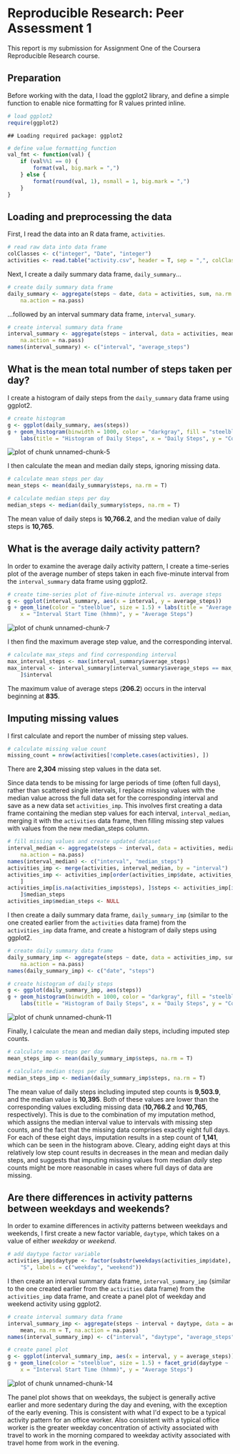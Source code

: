 # Reproducible Research: Peer Assessment 1

This report is my submission for Assignment One of the Coursera Reproducible
Research course.

## Preparation
Before working with the data, I load the ggplot2 library, and define a
simple function to enable nice formatting for R values printed inline.


```r
# load ggplot2
require(ggplot2)
```

```
## Loading required package: ggplot2
```

```r
# define value formatting function
val_fmt <- function(val) {
    if (val%%1 == 0) {
        format(val, big.mark = ",")
    } else {
        format(round(val, 1), nsmall = 1, big.mark = ",")
    }
}
```


## Loading and preprocessing the data

First, I read the data into an R data frame, ```activities```.


```r
# read raw data into data frame
colClasses <- c("integer", "Date", "integer")
activities <- read.table("activity.csv", header = T, sep = ",", colClasses = colClasses)
```


Next, I create a daily summary data frame, ```daily_summary```...


```r
# create daily summary data frame
daily_summary <- aggregate(steps ~ date, data = activities, sum, na.rm = F, 
    na.action = na.pass)
```


...followed by an interval summary data frame, ```interval_sumary```.


```r
# create interval summary data frame
interval_summary <- aggregate(steps ~ interval, data = activities, mean, na.rm = T, 
    na.action = na.pass)
names(interval_summary) <- c("interval", "average_steps")
```


## What is the mean total number of steps taken per day?

I create a histogram of daily steps from the ```daily_summary``` data frame
using ggplot2.


```r
# create histogram
g <- ggplot(daily_summary, aes(steps))
g + geom_histogram(binwidth = 1000, color = "darkgray", fill = "steelblue") + 
    labs(title = "Histogram of Daily Steps", x = "Daily Steps", y = "Count of Days")
```

![plot of chunk unnamed-chunk-5](figure/unnamed-chunk-5.png) 


I then calculate the mean and median daily steps, ignoring missing data.


```r
# calculate mean steps per day
mean_steps <- mean(daily_summary$steps, na.rm = T)

# calculate median steps per day
median_steps <- median(daily_summary$steps, na.rm = T)
```


The mean value of daily steps is **10,766.2**, and the median
value of daily steps is **10,765**.

## What is the average daily activity pattern?

In order to examine the average daily activity pattern, I create a time-series
plot of the average number of steps taken in each five-minute interval from the
```interval_summary``` data frame using ggplot2.


```r
# create time-series plot of five-minute interval vs. average steps
g <- ggplot(interval_summary, aes(x = interval, y = average_steps))
g + geom_line(color = "steelblue", size = 1.5) + labs(title = "Average Steps by Five-Minute Interval", 
    x = "Interval Start Time (hhmm)", y = "Average Steps")
```

![plot of chunk unnamed-chunk-7](figure/unnamed-chunk-7.png) 


I then find the maximum average step value, and the corresponding interval.


```r
# calculate max_steps and find corresponding interval
max_interval_steps <- max(interval_summary$average_steps)
max_interval <- interval_summary[interval_summary$average_steps == max_interval_steps, 
    ]$interval
```


The maximum value of average steps (**206.2**) occurs
in the  interval beginning at **835**.

## Imputing missing values

I first calculate and report the number of missing step values.


```r
# calculate missing value count
missing_count = nrow(activities[!complete.cases(activities), ])
```


There are **2,304** missing step values in the data set.

Since data tends to be missing for large periods of time (often full days),
rather than scattered single intervals, I replace missing values with the
median value across the full data set for the corresponding interval and save
as a new data set ```activities_imp```. This involves first creating a data
frame containing the median step values for each interval,
```interval_median```, merging it with the ```activities``` data frame,
then filling missing step values with values from the new median_steps column.


```r
# fill missing values and create updated dataset
interval_median <- aggregate(steps ~ interval, data = activities, median, na.rm = T, 
    na.action = na.pass)
names(interval_median) <- c("interval", "median_steps")
activities_imp <- merge(activities, interval_median, by = "interval")
activities_imp <- activities_imp[order(activities_imp$date, activities_imp$interval), 
    ]
activities_imp[is.na(activities_imp$steps), ]$steps <- activities_imp[is.na(activities_imp$steps), 
    ]$median_steps
activities_imp$median_steps <- NULL
```


I then create a daily summary data frame, ```daily_summary_imp``` (similar to
the one created earlier from the ```activities``` data frame) from the
```activities_imp``` data frame, and create a histogram of daily steps using
ggplot2.


```r
# create daily summary data frame
daily_summary_imp <- aggregate(steps ~ date, data = activities_imp, sum, na.rm = F, 
    na.action = na.pass)
names(daily_summary_imp) <- c("date", "steps")

# create histogram of daily steps
g <- ggplot(daily_summary_imp, aes(steps))
g + geom_histogram(binwidth = 1000, color = "darkgray", fill = "steelblue") + 
    labs(title = "Histogram of Daily Steps", x = "Daily Steps", y = "Count of Days")
```

![plot of chunk unnamed-chunk-11](figure/unnamed-chunk-11.png) 


Finally, I calculate the mean and median daily steps, including imputed step
counts.


```r
# calculate mean steps per day
mean_steps_imp <- mean(daily_summary_imp$steps, na.rm = T)

# calculate median steps per day
median_steps_imp <- median(daily_summary_imp$steps, na.rm = T)
```


The mean value of daily steps including imputed step counts is
**9,503.9**, and the median value is
**10,395**. Both of these values are lower than the
corresponding values excluding missing data (**10,766.2** and
**10,765**, respectively). This is due to the combination of
my imputation method, which assigns the median interval value to intervals with
missing step counts, and the fact that the missing data comprises exactly eight
full days. For each of these eight days, imputation results in a step count of
**1,141**, which can be seen in the
histogram above. Cleary, adding eight days at this relatively low step count
results in decreases in the mean and median daily steps, and suggests that
imputing missing values from median *daily* step counts might be more reasonable
in cases where full days of data are missing.

## Are there differences in activity patterns between weekdays and weekends?

In order to examine differences in activity patterns between weekdays and
weekends, I first create a new factor variable, ```daytype```, which takes on
a value of either *weekday* or *weekend*.


```r
# add daytype factor variable
activities_imp$daytype <- factor(substr(weekdays(activities_imp$date), 1, 1) == 
    "S", labels = c("weekday", "weekend"))
```


I then create an interval summary data frame, ```interval_summary_imp```
(similar to the one created earlier from the ```activities``` data frame) from
the ```activities_imp``` data frame, and create a panel plot of weekday and
weekend activity using ggplot2.


```r
# create interval summary data frame
interval_summary_imp <- aggregate(steps ~ interval + daytype, data = activities_imp, 
    mean, na.rm = T, na.action = na.pass)
names(interval_summary_imp) <- c("interval", "daytype", "average_steps")

# create panel plot
g <- ggplot(interval_summary_imp, aes(x = interval, y = average_steps))
g + geom_line(color = "steelblue", size = 1.5) + facet_grid(daytype ~ .) + labs(title = "Average Steps by Five-Minute Interval and Day Type", 
    x = "Interval Start Time (hhmm)", y = "Average Steps")
```

![plot of chunk unnamed-chunk-14](figure/unnamed-chunk-14.png) 


The panel plot shows that on weekdays, the subject is generally
active earlier and more sedentary during the day and evening, with the
exception of the early evening. This is consistent with what I'd expect to be
a typical activity pattern for an office worker. Also consistent with a
typical office worker is the greater weekday concentration of activity
associated with travel to work in the morning compared to weekday activity
associated with travel home from work in the evening.
